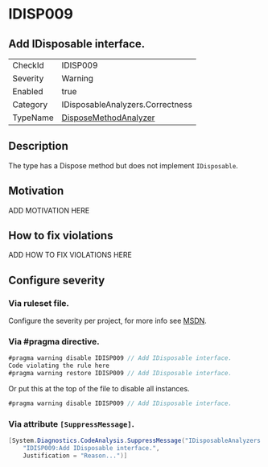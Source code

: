 # IDISP009
## Add IDisposable interface.

<!-- start generated table -->
<table>
<tr>
  <td>CheckId</td>
  <td>IDISP009</td>
</tr>
<tr>
  <td>Severity</td>
  <td>Warning</td>
</tr>
<tr>
  <td>Enabled</td>
  <td>true</td>
</tr>
<tr>
  <td>Category</td>
  <td>IDisposableAnalyzers.Correctness</td>
</tr>
<tr>
  <td>TypeName</td>
  <td><a href="https://github.com/DotNetAnalyzers/IDisposableAnalyzers/blob/master/IDisposableAnalyzers.Analyzers/NodeAnalyzers/DisposeMethodAnalyzer.cs">DisposeMethodAnalyzer</a></td>
</tr>
</table>
<!-- end generated table -->

## Description

The type has a Dispose method but does not implement `IDisposable`.

## Motivation

ADD MOTIVATION HERE

## How to fix violations

ADD HOW TO FIX VIOLATIONS HERE

<!-- start generated config severity -->
## Configure severity

### Via ruleset file.

Configure the severity per project, for more info see [MSDN](https://msdn.microsoft.com/en-us/library/dd264949.aspx).

### Via #pragma directive.
```C#
#pragma warning disable IDISP009 // Add IDisposable interface.
Code violating the rule here
#pragma warning restore IDISP009 // Add IDisposable interface.
```

Or put this at the top of the file to disable all instances.
```C#
#pragma warning disable IDISP009 // Add IDisposable interface.
```

### Via attribute `[SuppressMessage]`.

```C#
[System.Diagnostics.CodeAnalysis.SuppressMessage("IDisposableAnalyzers.Correctness", 
    "IDISP009:Add IDisposable interface.", 
    Justification = "Reason...")]
```
<!-- end generated config severity -->